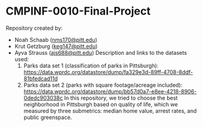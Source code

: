 # CMPINF-0010-Final-Project
Repository created by:
* Noah Schaab (nms170@pitt.edu)
* Krut Getzburg (keg147@pitt.edu)
* Ayva Strauss (ajs688@pitt.edu)
Description and links to the datasets used:
  1. Parks data set 1 (classification of parks in Pittsburgh): https://data.wprdc.org/datastore/dump/fa329e3d-89ff-4708-8ddf-81bfedcad11d
  2. Parks data set 2 (parks with square footage/acreage included): https://data.wprdc.org/datastore/dump/bb57d0a7-e8ee-4218-8906-0dedc903038c
In this repository, we tried to choose the best neighborhood in Pittsburgh based on quality of life, which we measured by three submetrics: median home value, arrest rates, and public greenspace.
